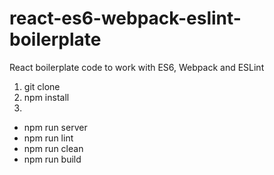 # react-es6-webpack-eslint-boilerplate
React boilerplate code to work with ES6, Webpack and ESLint

1. git clone
2. npm install
3. 
  * npm run server
  * npm run lint
  * npm run clean
  * npm run build

